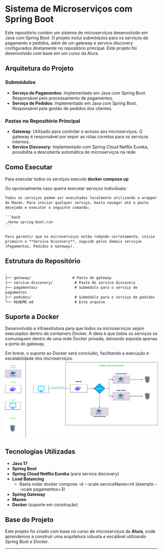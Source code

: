 # Sistema de Microserviços com Spring Boot

Este repositório contém um sistema de microserviços desenvolvido em Java com Spring Boot. O projeto inclui submódulos para os serviços de pagamento e pedidos, além de um gateway e service discovery configurados diretamente no repositório principal. Este projeto foi desenvolvido com base em um curso da Alura.

## Arquitetura do Projeto

### Submódulos

- **Serviço de Pagamentos**: Implementado em Java com Spring Boot. Responsável pelo processamento de pagamentos.
- **Serviço de Pedidos**: Implementado em Java com Spring Boot. Responsável pela gestão de pedidos dos clientes.

### Pastas no Repositório Principal

- **Gateway**: Utilizado para controlar o acesso aos microserviços. O gateway é responsável por expor as rotas corretas para os serviços internos.
- **Service Discovery**: Implementado com Spring Cloud Netflix Eureka, possibilita a descoberta automática de microserviços na rede.

## Como Executar


Para executar todos os serviços execute **docker compose up**

Ou opcionalmente caso queira executar serviços individuais:

    Todos os serviços podem ser executados localmente utilizando o wrapper do Maven. Para iniciar qualquer serviço, basta navegar até a pasta desejada e executar o seguinte comando:

    ```bash
    ./mvnw spring-boot:run
    ```

    Para garantir que os microserviços estão rodando corretamente, inicie primeiro o **Service Discovery**, seguido pelos demais serviços (Pagamentos, Pedidos e Gateway).

## Estrutura do Repositório

```
.
├── gateway/                   # Pasta do gateway
├── service-discovery/          # Pasta do service discovery
├── pagamentos/                 # Submódulo para o serviço de pagamentos
├── pedidos/                    # Submódulo para o serviço de pedidos
└── README.md                   # Este arquivo
```

## Suporte a Docker

Desenvolvido a infraestrutura para que todos os microserviços sejam executados dentro de containers Docker. A ideia é que todos os serviços se comuniquem dentro de uma rede Docker privada, deixando exposta apenas a porta do gateway.

Em breve, o suporte ao Docker será concluído, facilitando a execução e escalabilidade dos microserviços.
![Diagrama](https://github.com/thativam/microserviceStudy/blob/main/diagrama.png)
## Tecnologias Utilizadas

- **Java 17**
- **Spring Boot**
- **Spring Cloud Netflix Eureka** (para service discovery)
- **Load Balancing**
    - Basta rodar docker compose -d --scale serviceName=int  (exemplo --scale pagamentos=3)
- **Spring Gateway**
- **Maven**
- **Docker** (suporte em construção)

## Base do Projeto

Este projeto foi criado com base no curso de microserviços da **Alura**, onde aprendemos a construir uma arquitetura robusta e escalável utilizando Spring Boot e Docker.

---
